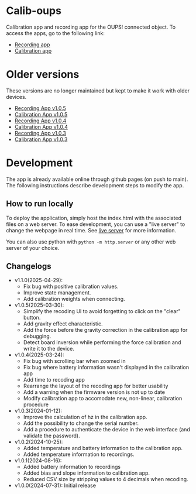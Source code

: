 # Calib-oups

Calibration app and recording app for the OUPS! connected object. To access the apps, go to the following link:

- [Recording app](https://udem-dlteam.github.io/calib-oups/record)
- [Calibration app](https://udem-dlteam.github.io/calib-oups/calibrate)

# Older versions

These versions are no longer maintained but kept to make it work with older devices.

- [Recording App v1.0.5](https://udem-dlteam.github.io/calib-oups/v1.0.5/record)
- [Calibration App v1.0.5](https://udem-dlteam.github.io/calib-oups/v1.0.5/calibrate)
- [Recording App v1.0.4](https://udem-dlteam.github.io/calib-oups/v1.0.4/record)
- [Calibration App v1.0.4](https://udem-dlteam.github.io/calib-oups/v1.0.4/calibrate)
- [Recording App v1.0.3](https://udem-dlteam.github.io/calib-oups/v1.0.3/record)
- [Calibration App v1.0.3](https://udem-dlteam.github.io/calib-oups/v1.0.3/calibrate)

# Development

The app is already available online through github pages (on push to main). The following instructions describe
development steps to modify the app.

## How to run locally

To deploy the application, simply host the index.html with the associated files on a web server. To ease development,
you can use a "live server" to change the webpage in real time.
See [live server](https://www.npmjs.com/package/live-server) for more information.

You can also use python with `python -m http.server` or any other web server of your choice.

## Changelogs

- v1.1.0(2025-04-29):
  * Fix bug with positive calibration values.
  * Improve state management.
  * Add calibration weights when connecting.
- v1.0.5(2025-03-30):
  * Simplify the recoding UI to avoid forgetting to click on the "clear" button.
  * Add gravity effect characteristic.
  * Add the force before the gravity correction in the calibration app for debugging.
  * Detect board inversion while performing the force calibration and write it to the device.
- v1.0.4(2025-03-24):
  * Fix bug with scrolling bar when zoomed in
  * Fix bug where battery information wasn't displayed in the calibration app
  * Add time to recoding app
  * Rearrange the layout of the recoding app for better usability
  * Add a warning when the firmware version is not up to date
  * Modify calibration app to accomodate new, non-linear, calibration procedure
- v1.0.3(2024-01-12):
  * Improve the calculation of hz in the calibration app.
  * Add the possibility to change the serial number.
  * Add a procedure to authenticate the device in the web interface (and validate the password).
- v1.0.2(2024-10-25):
  * Added temperature and battery information to the calibration app.
  * Added temperature information to recordings.
- v1.0.1(2024-08-16):
  * Added battery information to recordings
  * Added bias and slope information to calibration app.
  * Reduced CSV size by stripping values to 4 decimals when recoding.
- v1.0.0(2024-07-31): Initial release
